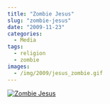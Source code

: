 ```yaml
---
title: "Zombie Jesus"
slug: "zombie-jesus"
date: "2009-11-23"
categories:
  - Media
tags:
  - religion
  - zombie
images:
  - /img/2009/jesus_zombie.gif
---
```


[ ![Zombie Jesus](/img/2009/jesus_zombie.gif) ](http://www.clusterflock.org/2009/11/i-thirst.html)
